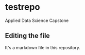 # testrepo
Applied Data Science Capstone
## Editing the file
It's a markdown file in this repository.
